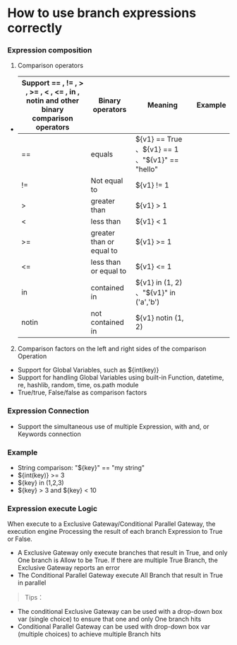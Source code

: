 # How to use branch expressions correctly

### Expression composition

1. Comparison operators

- | Support == , != , > , >= , < , <= , in , notin and other binary comparison operators | Binary operators | Meaning | Example |
     | ------------------------------------------------------------ | ---------- | ------------------------------------------------- | ---- |
     | ==                                                           | equals       | \${v1} == True 、\${v1} == 1 、"${v1}" == "hello" |      |
     | !=                                                           | Not equal to     | ${v1} != 1                                        |      |
     | >                                                            | greater than      | ${v1} > 1                                         |      |
     | <                                                            | less than       | ${v1} < 1                                         |      |
     | >=                                                           | greater than or equal to   | ${v1} >= 1                                        |      |
     | <=                                                           | less than or equal to   | ${v1} <= 1                                        |      |
     | in                                                           | contained in     | \${v1} in (1, 2) 、"${v1}" in ('a','b')           |      |
     | notin                                                        | not contained in   | ${v1} notin (1, 2)                                |      |

 2. Comparison factors on the left and right sides of the comparison Operation 

   - Support for Global Variables, such as ${int(key)} 
   - Support for handling Global Variables using built-in Function, datetime, re, hashlib, random, time, os.path module 
   - True/true, False/false as comparison factors 

 ### Expression Connection 

 - Support the simultaneous use of multiple Expression, with and, or Keywords connection 

 ### Example 

 - String comparison: "${key}" == "my string" 
 - ${int(key)} >= 3 
 - ${key} in (1,2,3) 
 - \${key} > 3 and ${key} < 10 

 ### Expression execute Logic 

 When execute to a Exclusive Gateway/Conditional Parallel Gateway, the execution engine Processing the result of each branch Expression to True or False. 

 - A Exclusive Gateway only execute branches that result in True, and only One branch is Allow to be True.  If there are multiple True Branch, the Exclusive Gateway reports an error 
 - The Conditional Parallel Gateway execute All Branch that result in True in parallel 

> Tips：

 - The conditional Exclusive Gateway can be used with a drop-down box var (single choice) to ensure that one and only One branch hits 
 - Conditional Parallel Gateway can be used with drop-down box var (multiple choices) to achieve multiple Branch hits 